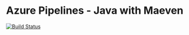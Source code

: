 # Azure Pipelines - Java with Maeven

[![Build Status](https://anamc.visualstudio.com/azure-pipelines-java/_apis/build/status/anichucai.azure-pipelines-java-2?branchName=master)](https://anamc.visualstudio.com/azure-pipelines-java/_build/latest?definitionId=3&branchName=master)
